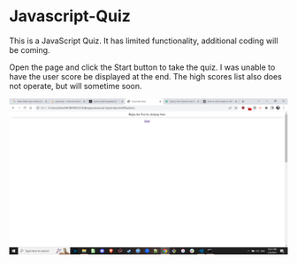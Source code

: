 # Javascript-Quiz

This is a JavaScript Quiz. It has limited functionality, additional coding will be coming.

Open the page and click the Start button to take the quiz. I was unable to have the user score be displayed at the end. The high scores list also does not operate, but will sometime soon.

![JavaScript Quiz](JQ.png "JavaScript Quiz Screenshot")
